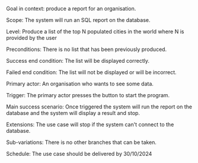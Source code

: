 Goal in context: produce a report for an organisation.

Scope: The system will run an SQL report on the database.

Level: Produce a list of the top N populated cities in the world where N is provided by the user

Preconditions: There is no list that has been previously produced.

Success end condition: The list will be displayed correctly.

Failed end condition: The list will not be displayed or will be incorrect.

Primary actor: An organisation who wants to see some data.

Trigger: The primary actor presses the button to start the program.

Main success scenario: Once triggered the system will run the report on the database and the system will display a result and stop.

Extensions: The use case will stop if the system can't connect to the database.

Sub-variations: There is no other branches that can be taken.

Schedule: The use case should be delivered by 30/10/2024